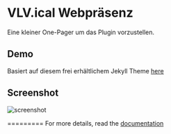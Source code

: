 VLV.ical Webpräsenz
=========================
Eine kleiner One-Pager um das Plugin vorzustellen.


## Demo
Basiert auf diesem frei erhältlichem Jekyll Theme [here](https://jeromelachaud.github.io/freelancer-theme)

## Screenshot
![screenshot](https://raw.githubusercontent.com/jeromelachaud/freelancer-theme/master/screenshot.png)

=========
For more details, read the [documentation](http://jekyllrb.com/)
